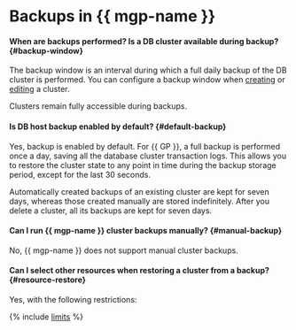 # Backups in {{ mgp-name }}

#### When are backups performed? Is a DB cluster available during backup? {#backup-window}

The backup window is an interval during which a full daily backup of the DB cluster is performed. You can configure a backup window when [creating](../../managed-greenplum/operations/cluster-create.md) or [editing](../../managed-greenplum/operations/update.md) a cluster.

Clusters remain fully accessible during backups.

#### Is DB host backup enabled by default? {#default-backup}

Yes, backup is enabled by default. For {{ GP }}, a full backup is performed once a day, saving all the database cluster transaction logs. This allows you to restore the cluster state to any point in time during the backup storage period, except for the last 30 seconds.

Automatically created backups of an existing cluster are kept for seven days, whereas those created manually are stored indefinitely. After you delete a cluster, all its backups are kept for seven days.

#### Can I run {{ mgp-name }} cluster backups manually? {#manual-backup}

No, {{ mgp-name }} does not support manual cluster backups.

#### Can I select other resources when restoring a cluster from a backup? {#resource-restore}

Yes, with the following restrictions:

{% include [limits](../../_includes/mdb/mgp/restore-limits.md) %}
